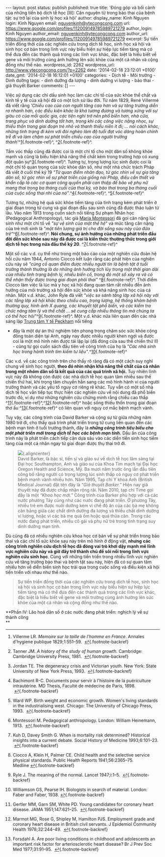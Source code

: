 --- layout: post status: publish published: true title: 'Đóng góp và bối
cảnh của những tiến bộ dịch tễ học \[III\]: Căn nguyên từ trong bào thai
của bệnh tật: sự trở lại của sinh lý học xã hội' author: display\_name:
Kinh Nguyen login: Kinh Nguyen email: nguyenkinh@ytecongcong.com url:
https://www.google.com/profiles/112009149785989721279 author\_login:
Kinh Nguyen author\_email: nguyenkinh@ytecongcong.com author\_url:
https://www.google.com/profiles/112009149785989721279 excerpt: Sự tiến
triển đồng thời của các nghiên cứu trong dịch tễ học, sinh học xã hội và
sinh học cơ bản trong lĩnh vực này biểu hiện sự hiệp lực tiềm tàng mà có
thể đưa đến các thành quả trong các lĩnh vực khác, đặc biệt là hiểu biết
về gene và môi trường cùng ảnh hưởng lên sức khỏe của một cá nhân và
cộng đồng như thế nào. wordpress\_id: 2262 wordpress\_url:
http://www.ytecongcong.com/?p=2262 date: '2014-02-18 23:12:01 +0100'
date\_gmt: '2014-02-18 16:12:01 +0100' categories: - Dịch tễ - Môi
trường - Dinh dưỡng tags: - dinh dưỡng đa lượng - dinh dưỡng vi lượng -
bào thai - giả thuyết Barker comments: \[\] ---

Việc sử dụng các chỉ dấu sinh học làm các chỉ tố của sức khỏe thể chất
và kinh tế y tế của xã hội đã có một lịch sử lâu đời. Từ năm 1829, René
Villermé đã viết rằng *‘Chiều cao của con người tăng cao hơn và sự tăng
trưởng diễn ra nhanh hơn, các điều kiện khác là khá tương đương và tương
xứng với sự giàu có của mỗi quốc gia, các tiện nghi trở nên phổ biến
hơn, nhà cửa, trang phục và dinh dưỡng tốt hơn, trong khi các công việc
nặng nhọc, sự thiếu thốn trong giai đoạn trẻ nhỏ và thanh thiếu niên ít
đi; ... nói cách khác, những tình trạng đi kèm với đói nghèo làm độ tuổi
đạt vóc dáng hoàn chỉnh trễ đi và làm chậm sự phát triển chiều cao của
người trưởng thành’*^[1](#fn-38){.footnote-ref}^,
^[2](#fn-39){.footnote-ref}^.

Tầm vóc thấp cũng đã được coi là một chỉ tố cho một dân số không khỏe
mạnh và cũng là biểu hiện khả năng thể chất kém trong trường hợp có xung
đột quân sự^[3](#fn-40){.footnote-ref}^. Tương tự, trọng lượng lúc sinh
được coi là một chỉ tố quan trọng của sức khỏe dân số, như một nhà chức
trách Pháp đã viết ở cuối thế kỷ 19 *"Từ quan điểm nhân đạo, từ góc nhìn
về sự gia tăng dân số, từ góc nhìn về sự phát triển của giống nòi Pháp,
điều cần thiết và khẩn cấp là các cơ quan công quyền phải can thiệp để
bảo vệ phụ nữ mang thai trong ba tháng cuối của thai kỳ, và bào thai
trong ba tháng cuối của cuộc sống thai nhi của
nó"*.^[4](#fn-41){.footnote-ref}^, ^[5](#fn-42){.footnote-ref}^

Tương tự, những hệ quả sức khỏe tiềm tàng của tình trạng kém phát triển
ở giai đoạn trong tử cung và giai đoạn đầu sau sinh cũng đã được thảo
luận từ lâu. Vào năm 1913 trong cuốn sách nổi tiếng Sư phạm Nhân học
(Pedagogical Anthropology), tác giả [Maria
Montessori](http://vi.wikipedia.org/wiki/Maria_Montessori "Maria Montessori (sinh ngày 31 tháng 8, 1870 – 6 tháng 5, 1952) là nhà trị liệu đồng thời là nhà giáo dục người Ý. Bà nổi tiếng vì phương pháp giáo dục Montessori mang tên bà. Phương pháp của bà ngày nay được sử dụng phổ biến trên toàn thế giới.")
đã gọi cân nặng lúc sinh như một chỉ tố về *"sự vệ sinh của một thế hệ"*
và mức tăng cân nặng của trẻ mới sinh là *"một tiên lượng giá trị cho
đời sống sau này của đứa trẻ"*^[6](#fn-43){.footnote-ref}^. **Nói chung,
sự ảnh hưởng của những phát triển đầu đời đến sức khỏe sau này đã được
coi là kiến thức thường thức trong giới dịch tễ học trong nửa đầu thế kỷ
20**. ^[7](#fn-44){.footnote-ref}^

Một số các v.d. cụ thể như trong một báo cáo của một nghiên cứu đoàn hệ
hồi cứu năm 1944, Antonio Ciocco kết luận rằng các phát hiện của nghiên
cứu này sẽ *"củng cố quan điểm được nhiều người tin là bệnh tật ở tuổi
trưởng thành thường là do những ảnh hưởng tích lũy trong một thời gian
dài của nhiều tình trạng bệnh lý, nhiều biến cố, trong đó một số xảy ra
và có thể nhận thấy được trong giai đoạn phôi thai"*
^[8](#fn-45){.footnote-ref}^. Thời điểm Ciocco làm việc là lúc mà y học
xã hội đang quan tâm rất nhiều đến ảnh hưởng của môi trường xã hội đến
sức khỏe và khả năng sinh học của cá nhân. Một v.d. khác, John Ryle đã
viết *"việc so sánh tầng lớp xã hội này với các tầng lớp xã hội khác
theo chiều cao, trọng lượng, hệ thống khám bệnh thường quy, hình ảnh X
quang, các khuyết tật phổ biến, và các kiểm tra chức năng tâm lý và thể
chất ... sẽ cung cấp nhiều thông tin mà chúng ta có thể học
hỏi"*^[9](#fn-46){.footnote-ref}^. Một v.d. khác nữa liên quan đến các
nhà sáng lập [Trung tâm Y tế
Peckham](http://en.wikipedia.org/wiki/The_Peckham_Experiment) nổi tiếng
- đây là một dự án thử nghiệm tiên phong trong chăm sóc sức khỏe cộng
đồng toàn diện tại Anh, ngày nay được nhiều người khen ngợi và được coi
là một mô hình nên được tái lập lại (đã đóng cửa sau thế chiến thứ II) -
cũng tự gọi cuốn sách đầu tiên về công trình của họ là *"Các nhà sinh
học trong hành trình tìm kiếm tư liệu"*.^[10](#fn-47){.footnote-ref}^

Các v.d. về các công trình trên cho thấy rõ ràng đã có một cách suy nghĩ
chung về sinh học người, **theo đó nhìn nhận khả năng thể chất của cá
nhân trong một nhóm dân số là kết quả của các quá trình xã hội.** Tuy
nhiên lĩnh vực này đã không còn được các nhà dịch tễ học quan tâm nhiều
sau thế chiến thứ hai, khi trọng tâm chuyển hẳn sang các mô hình hành vi
của người trưởng thành và các yếu tố nguy cơ riêng rẽ khác. Tuy vẫn có
một số nhà dịch tễ học vẫn tiếp tục thực hiện các nghiên cứu về nội dung
đã phổ biến trước đó, ví dụ như những nghiên cứu chứng minh rằng chiều
cao thấp ^[11](#fn-48){.footnote-ref}^,^[12](#fn-49){.footnote-ref}^
hoặc sống thiếu thốn trong giai đoạn thơ ấu
^[13](#fn-50){.footnote-ref}^ có liên quan với nguy cơ mắc bệnh mạch
vành.

Tuy vậy, các công trình của David Barker và cộng sự từ giữa những năm
1980 trở đi, cho thấy quá trình phát triển trong tử cung liên quan đến
các bệnh mạn tính ở tuổi trưởng thành, đây là ***những công trình tiêu
biểu cho một phát triển mới trong dịch tễ học các bệnh mạn tính*.** Dấu
ấn của công trình này là phát triển cách tiếp cận dựa sâu vào các diễn
tiến sinh học tiềm tàng của một cá nhân ngay từ giai đoạn được thụ thai
trở đi.

> ![](http://static.guim.co.uk/sys-images/Guardian/Pix/pictures/2013/9/10/1378828760310/David-Barker-010.jpg){.aligncenter}\
> David Barker, là bác sĩ, tiến sĩ và giáo sư về dịch tễ học lâm sàng
> tại Đại học Southampton, Anh và giáo sư của Khoa Tim mạch tại Đại học
> Oregon Health and Science, Mỹ. Ba mươi năm trước ông lần đầu tiên công
> bố rằng người có trọng lượng lúc sinh thấp có nguy cơ phát triển bệnh
> mạnh vành nhiều hơn. Năm 1995, Tạp chí Y khoa Anh (British Medical
> Journal) đặt tên đây là *“Giả thuyết Barker.”* Hiện nay giả thuyết này
> đã được chấp nhận rộng rãi. Năm 2010, tạp chí Time gọi đây là một
> *“Khoa học mới.”* Công trình của Barker phù hợp với cả các nước phương
> Tây cũng như các nước đang phát triển. Ở phương Tây, nhiều trẻ em được
> nuôi dưỡng kém vì chế độ ăn của các bà mẹ không cân bằng giữa các chất
> dinh dưỡng đa lượng và thiếu chất dinh dưỡng vi lượng, hoặc vì các bà
> mẹ quá ốm hoặc quá thừa cân. Trong các nước đang phát triển, nhiều cô
> gái và phụ nữ trẻ trong tình trạng suy dinh dưỡng mạn tính.

Dù cũng đã có nhiều nghiên cứu khoa học cơ bản về sự phát triển trong
bào thai và các chỉ tố sức khỏe sau này trên mô hình ở động vật,
**nhưng** **các công trình nghiên cứu dịch tễ học đã đóng vai trò khơi
dậy mạnh mẽ lĩnh vực nghiên cứu này và giờ đây trở thành chủ đề sôi nổi
trong lĩnh vực nghiên cứu sinh học**. Cùng với những tiến triển trong
nhiều lĩnh vực nghiên cứu về tăng trưởng bào thai và bệnh tật sau này,
hiện đã có sự quan tâm nhiều hơn về diễn biến sinh học trải qua trong
cuộc sống và điều kiện xã hội tiến triển với nhau như thế nào.

> Sự tiến triển đồng thời của các nghiên cứu trong dịch tễ học, sinh học
> xã hội và sinh học cơ bản trong lĩnh vực này biểu hiện sự hiệp lực
> tiềm tàng mà có thể đưa đến các thành quả trong các lĩnh vực khác, đặc
> biệt là hiểu biết về gene và môi trường cùng ảnh hưởng lên sức khỏe
> của một cá nhân và cộng đồng như thế nào.

**Phần IV: Lão hoá dân số ở các nước đang phát triển: nghịch lý về sự
thành công\
**

<div class="footnote">

------------------------------------------------------------------------

1.  <div id="fn-38">

    </div>

    Villerme LR. *Memoire sur la taille de l'homme en France*. Annales
    d'hygiene publique 1829;1:551–59.
     [↩](#fnref-38 "Jump back to footnote 1 in the text"){.footnote-backref}
2.  <div id="fn-39">

    </div>

    Tanner JM. *A history of the study of human growth*. Cambridge:
    Cambridge University Press, 1981.
     [↩](#fnref-39 "Jump back to footnote 2 in the text"){.footnote-backref}
3.  <div id="fn-40">

    </div>

    Jordan TE. The degeneracy crisis and Victorian youth. New York:
    State University of New York Press, 1993.
     [↩](#fnref-40 "Jump back to footnote 3 in the text"){.footnote-backref}
4.  <div id="fn-41">

    </div>

    Bachimont R-C. Documents pour servir à l'histoire de la
    puériculture intrautérine. MD Thesis, Faculté de médecine de
    Paris, 1898.
     [↩](#fnref-41 "Jump back to footnote 4 in the text"){.footnote-backref}
5.  <div id="fn-42">

    </div>

    Ward WP. Birth weight and economic growth. Women's living standards
    in the industrialising west. Chicago: The University of Chicago
    Press, 1993.
     [↩](#fnref-42 "Jump back to footnote 5 in the text"){.footnote-backref}
6.  <div id="fn-43">

    </div>

    Montessori M. Pedagogical anthropology. London: William
    Heinemann, 1913.
     [↩](#fnref-43 "Jump back to footnote 6 in the text"){.footnote-backref}
7.  <div id="fn-44">

    </div>

    Kuh D, Davey Smith G. When is mortality risk determined? Historical
    insights into a current debate. Social History of
    Medicine 1993;6:101–23.
     [↩](#fnref-44 "Jump back to footnote 7 in the text"){.footnote-backref}
8.  <div id="fn-45">

    </div>

    Ciocco A, Klein H, Palmer CE. Child health and the selective service
    physical standards. Public Health Reports 1941;56:2365–75.\
    Medline [↩](#fnref-45 "Jump back to footnote 8 in the text"){.footnote-backref}
9.  <div id="fn-46">

    </div>

    Ryle J. The meaning of the normal. Lancet 1947;i:1–5.
     [↩](#fnref-46 "Jump back to footnote 9 in the text"){.footnote-backref}
10. <div id="fn-47">

    </div>

    Williamson GS, Pearse IH. Biologists in search of material. London:
    Faber and Faber,
    1938. [↩](#fnref-47 "Jump back to footnote 10 in the text"){.footnote-backref}
11. <div id="fn-48">

    </div>

    Gertler MM, Garn SM, White PD. Young candidates for coronary
    heart disease. JAMA 1951;147:621–25.
     [↩](#fnref-48 "Jump back to footnote 11 in the text"){.footnote-backref}
12. <div id="fn-49">

    </div>

    Marmot MG, Rose G, Shipley M, Hamilton PJS. Employment grade and
    coronary heart disease in British civil servants. J Epidemiol
    Community Health 1978;32:244–49.
     [↩](#fnref-49 "Jump back to footnote 12 in the text"){.footnote-backref}
13. <div id="fn-50">

    </div>

    Forsdahl A. Are poor living conditions in childhood and adolescents
    an important risk factor for arteriosclerotic heart disease? Br J
    Prev Soc Med 1977;31:91–95.
     [↩](#fnref-50 "Jump back to footnote 13 in the text"){.footnote-backref}

</div>
